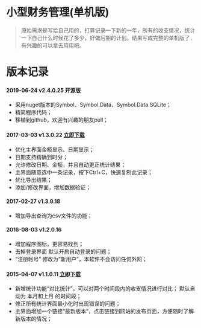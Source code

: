 # 小型财务管理(单机版)
> 原始需求是写给自己用的，打算记录一下新的一年，所有的收支情况，统计一下自己什么时候花了多少，好做后期的计划。结果写成完整的单机版了，有兴趣的可以拿去用用吧。

# 版本记录
#### 2019-06-24 v2.4.0.25 开源版
* 采用nuget版本的Symbol、Symbol.Data、Symbol.Data.SQLite；
* 精简程序代码；
* 移植到github，欢迎有兴趣的朋友pull；

#### 2017-03-03 v1.3.0.22    [立即下载](/../../raw/master/.files/versions/FundsManager.Standalone-v1.3.0.22-20170303.zip)
* 优化主界面金额显示、日期显示；
* 日期支持精确到时分；
* 允许修改日期、金额，并且自动更正统计结果；
* 主界面随意选中一条记录，按下Ctrl+C，快速复制此记录；
* 优化导出结果；
* 添加/修改界面，增加数据验证；

#### 2017-02-27 v1.3.0.18
* 增加导出查询为csv文件的功能；

#### 2016-08-03 v1.2.0.16
* 增加程序图标，更容易找到；
* 去掉登录界面 默认开启自动登录的问题；
* “注册帐号” 修改为“新用户”，本软件不会访问任何外网； 

#### 2015-04-07 v1.1.0.11    [立即下载](/../../raw/master/.files/versions/FundsManager.Standalone-v1.1.0.11-20150407-1624.7z)
* 新增统计功能“对比统计”，可以对两个时间段内的收支情况进行对比；
默认自动为 本月和上月 的时间段；
* 修正所有统计界面最小化时出现错误的问题；
* 主界面增加一个链接“最新版本”，点击链接到网站的发布页面，方便随时了解新版本的情况；